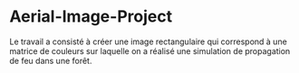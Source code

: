 # Aerial-Image-Project
Le travail  a  consisté à créer une image rectangulaire qui correspond à une matrice de couleurs sur laquelle on a réalisé une simulation de propagation de feu dans une forêt.   

